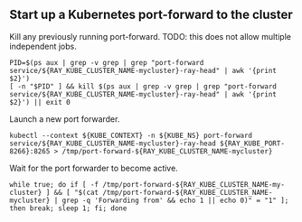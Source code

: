 ## Start up a Kubernetes port-forward to the cluster

Kill any previously running port-forward. TODO: this does not allow multiple independent jobs.

```shell
PID=$(ps aux | grep -v grep | grep "port-forward service/${RAY_KUBE_CLUSTER_NAME-mycluster}-ray-head" | awk '{print $2}')
[ -n "$PID" ] && kill $(ps aux | grep -v grep | grep "port-forward service/${RAY_KUBE_CLUSTER_NAME-mycluster}-ray-head" | awk '{print $2}') || exit 0
```


Launch a new port forwarder.

```shell.async
kubectl --context ${KUBE_CONTEXT} -n ${KUBE_NS} port-forward service/${RAY_KUBE_CLUSTER_NAME-mycluster}-ray-head ${RAY_KUBE_PORT-8266}:8265 > /tmp/port-forward-${RAY_KUBE_CLUSTER_NAME-mycluster}
```

Wait for the port forwarder to become active.

```shell
while true; do if [ -f /tmp/port-forward-${RAY_KUBE_CLUSTER_NAME-my-cluster} ] && [ "$(cat /tmp/port-forward-${RAY_KUBE_CLUSTER_NAME-mycluster} | grep -q 'Forwarding from' && echo 1 || echo 0)" = "1" ]; then break; sleep 1; fi; done
```
